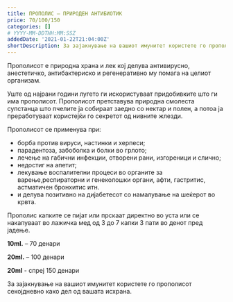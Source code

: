 ```yaml
---
title: ПРОПОЛИС – ПРИРОДЕН АНТИБИОТИК
price: 70/100/150
categories: []
# YYYY-MM-DDTHH:MM:SSZ
addedDate: '2021-01-22T21:04:00Z'
shortDescription: За зајакнување на вашиот имунитет користете го прополисот секојдневно како дел од вашата исхрана.
---
```


Прополисот е природна храна и лек кој делува антивирусно, анестетичко, антибактериско и регенеративно му помага на целиот организам.

Уште од најрани години лугето ги искористуваат придобивките што ги има прополисот. Прополисот претставува природна смолеста супстанца што пчелите ја собираат заедно со нектар и полен, а потоа ја преработуваат користејќи го секретот од нивните жлезди.

Прополисот се применува при:

- борба против вируси, настинки и херпеси;
- парадентоза, забоболка и болки во грлото;
- лечење на габични инфекции, отворени рани, изгореници и слично;
- недостиг на апетит;
- лекување воспалителни процеси во органите за варење,респираторни и генеколошки органи, афти, гастритис, астматичен бронхитис итн.
- и делува позитивно на дијабетесот со намалување на шеќерот во крвта.

Прополис капките се пијат или прскаат директно во уста или се накапуваат во лажичка мед од 3 до 7 капки 3 пати во денот пред јадење.

**10ml.** – 70 денари

**20ml.** – 100 денари

**20ml** - спреј 150 денари

За зајакнување на вашиот имунитет користете го прополисот секојдневно како дел од вашата исхрана.
